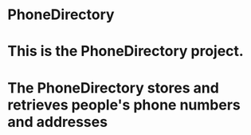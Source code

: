 # PhoneDirectory

# This is the PhoneDirectory project.
# The PhoneDirectory stores and retrieves people's phone numbers and addresses

